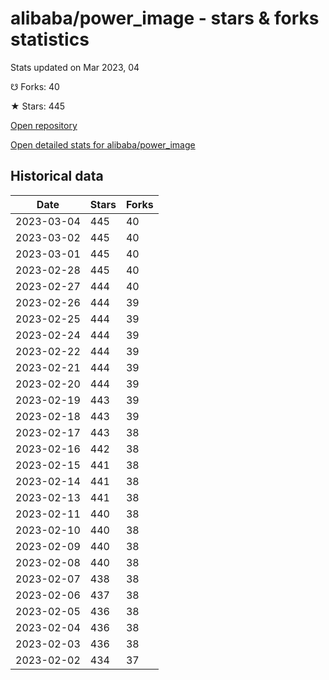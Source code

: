 # alibaba/power_image - stars & forks statistics

Stats updated on Mar 2023, 04

☋ Forks: 40

★ Stars: 445

[Open repository](https://github.com/alibaba/power_image)

[Open detailed stats for alibaba/power_image](https://reviewgithub.com/rep/alibaba/power_image)

## Historical data
| Date | Stars | Forks |
|------|-------|-------|
| 2023-03-04 | 445 | 40 | 
| 2023-03-02 | 445 | 40 | 
| 2023-03-01 | 445 | 40 | 
| 2023-02-28 | 445 | 40 | 
| 2023-02-27 | 444 | 40 | 
| 2023-02-26 | 444 | 39 | 
| 2023-02-25 | 444 | 39 | 
| 2023-02-24 | 444 | 39 | 
| 2023-02-22 | 444 | 39 | 
| 2023-02-21 | 444 | 39 | 
| 2023-02-20 | 444 | 39 | 
| 2023-02-19 | 443 | 39 | 
| 2023-02-18 | 443 | 39 | 
| 2023-02-17 | 443 | 38 | 
| 2023-02-16 | 442 | 38 | 
| 2023-02-15 | 441 | 38 | 
| 2023-02-14 | 441 | 38 | 
| 2023-02-13 | 441 | 38 | 
| 2023-02-11 | 440 | 38 | 
| 2023-02-10 | 440 | 38 | 
| 2023-02-09 | 440 | 38 | 
| 2023-02-08 | 440 | 38 | 
| 2023-02-07 | 438 | 38 | 
| 2023-02-06 | 437 | 38 | 
| 2023-02-05 | 436 | 38 | 
| 2023-02-04 | 436 | 38 | 
| 2023-02-03 | 436 | 38 | 
| 2023-02-02 | 434 | 37 | 

